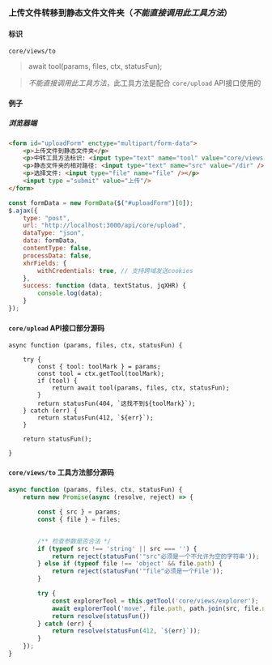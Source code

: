 
### 上传文件转移到静态文件文件夹（*不能直接调用此工具方法*）

#### 标识

`core/views/to`

> await tool(params, files, ctx, statusFun);

> *不能直接调用此工具方法*，此工具方法是配合 `core/upload` API接口使用的


#### 例子

##### 浏览器端

```html
<form id="uploadForm" enctype="multipart/form-data">
	<p>上传文件到静态文件夹</p>
	<p>中转工具方法标识: <input type="text" name="tool" value="core/views/to" /></p>
	<p>静态文件夹的相对路径: <input type="text" name="src" value="/dir" /></p>
	<p>选择文件: <input type="file" name="file" /></p>
	<input type ="submit" value="上传"/>
</form>
```

```javascript
const formData = new FormData($("#uploadForm")[0]);
$.ajax({
	type: "post",
	url: "http://localhost:3000/api/core/upload",
	dataType: "json",
	data: formData,
	contentType: false,
	processData: false,
	xhrFields: {
		withCredentials: true, // 支持跨域发送cookies
	},
	success: function (data, textStatus, jqXHR) {
		console.log(data);
	}
});
```

#### `core/upload` API接口部分源码

```
async function (params, files, ctx, statusFun) {

	try {
		const { tool: toolMark } = params;
		const tool = ctx.getTool(toolMark);
		if (tool) {
			return await tool(params, files, ctx, statusFun);
		}
		return statusFun(404, `这找不到${toolMark}`);
	} catch (err) {
		return statusFun(412, `${err}`);
	}

	return statusFun();

}
```

#### `core/views/to` 工具方法部分源码

```javascript
async function (params, files, ctx, statusFun) {
	return new Promise(async (resolve, reject) => {

		const { src } = params;
		const { file } = files;


		/** 检查参数是否合法 */
		if (typeof src !== 'string' || src === '') {
			return reject(statusFun('"src"必须是一个不允许为空的字符串'));
		} else if (typeof file !== 'object' && file.path) {
			return reject(statusFun('"file"必须是一个File'));
		}

		try {
			const explorerTool = this.getTool('core/views/explorer');
			await explorerTool('move', file.path, path.join(src, file.name), true);
			return resolve(statusFun())
		} catch (err) {
			return resolve(statusFun(412, `${err}`));
		}
	});
}
```